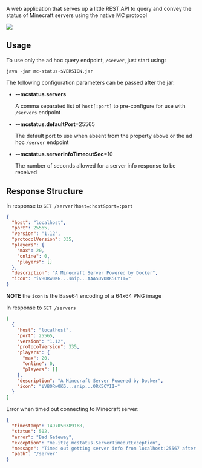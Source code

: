 
A web application that serves up a little REST API to query and convey the status of Minecraft servers using the native MC protocol

[![](https://jitpack.io/v/itzg/mc-status.svg)](https://jitpack.io/#itzg/mc-status)

## Usage

To use only the ad hoc query endpoint, `/server`, just start using:

    java -jar mc-status-$VERSION.jar
    
The following configuration parameters can be passed after the jar:

* **--mcstatus.servers**
  
  A comma separated list of `host[:port]` to pre-configure for use with `/servers` endpoint 

* **--mcstatus.defaultPort**=25565

  The default port to use when absent from the property above or the ad hoc `/server` endpoint

* **--mcstatus.serverInfoTimeoutSec**=10

  The number of seconds allowed for a server info response to be received

## Response Structure

In response to `GET /server?host=:host&port=:port`

```json
{
  "host": "localhost",
  "port": 25565,
  "version": "1.12",
  "protocolVersion": 335,
  "players": {
    "max": 20,
    "online": 0,
    "players": []
  },
  "description": "A Minecraft Server Powered by Docker",
  "icon": "iVBORw0KG...snip...AAASUVORK5CYII="
}
```

**NOTE** the `icon` is the Base64 encoding of a 64x64 PNG image

In response to `GET /servers`

```json
[
  {
    "host": "localhost",
    "port": 25565,
    "version": "1.12",
    "protocolVersion": 335,
    "players": {
      "max": 20,
      "online": 0,
      "players": []
    },
    "description": "A Minecraft Server Powered by Docker",
    "icon": "iVBORw0KG...snip...ORK5CYII="
  }
]
```

Error when timed out connecting to Minecraft server:

```json
{
  "timestamp": 1497050389168,
  "status": 502,
  "error": "Bad Gateway",
  "exception": "me.itzg.mcstatus.ServerTimeoutException",
  "message": "Timed out getting server info from localhost:25567 after 10 seconds",
  "path": "/server"
}
```